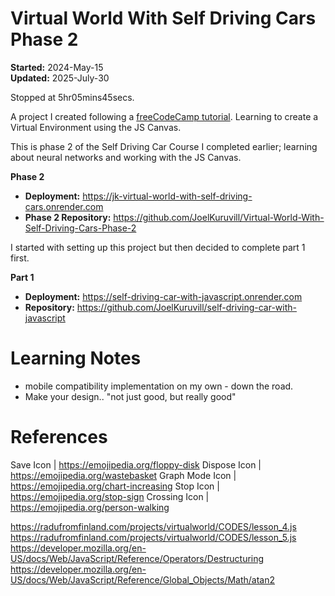# Virtual World With Self Driving Cars Phase 2
**Started:** 2024-May-15 \
**Updated:** 2025-July-30

Stopped at 5hr05mins45secs. 

A project I created following a [freeCodeCamp tutorial](https://www.freecodecamp.org/news/create-a-virtual-world-with-javascript/). Learning to create a Virtual Environment using the JS Canvas.

This is phase 2 of the Self Driving Car Course I completed earlier; learning about neural networks and working with the JS Canvas.

**Phase 2**
- **Deployment:** https://jk-virtual-world-with-self-driving-cars.onrender.com
- **Phase 2 Repository:** https://github.com/JoelKuruvill/Virtual-World-With-Self-Driving-Cars-Phase-2

I started with setting up this project but then decided to complete part 1 first. 

**Part 1** 
- **Deployment:** https://self-driving-car-with-javascript.onrender.com 
- **Repository:** https://github.com/JoelKuruvill/self-driving-car-with-javascript

# Learning Notes
- mobile compatibility implementation on my own - down the road.
- Make your design.. "not just good, but really good"

# References
Save Icon       | https://emojipedia.org/floppy-disk
Dispose Icon    | https://emojipedia.org/wastebasket
Graph Mode Icon | https://emojipedia.org/chart-increasing
Stop Icon       | https://emojipedia.org/stop-sign
Crossing Icon   | https://emojipedia.org/person-walking

https://radufromfinland.com/projects/virtualworld/CODES/lesson_4.js
https://radufromfinland.com/projects/virtualworld/CODES/lesson_5.js
https://developer.mozilla.org/en-US/docs/Web/JavaScript/Reference/Operators/Destructuring
https://developer.mozilla.org/en-US/docs/Web/JavaScript/Reference/Global_Objects/Math/atan2
